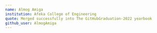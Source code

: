 ```yaml
---
name: Almog Amiga
institution: Afeka College of Engineering
quote: Merged successfully into The GitHubGraduation-2022 yearbook
github_user: AlmogAmiga
---
```

